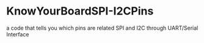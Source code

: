 # KnowYourBoardSPI-I2CPins
a code that tells you which pins are related SPI and I2C through UART/Serial Interface
